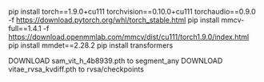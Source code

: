 pip install torch==1.9.0+cu111 torchvision==0.10.0+cu111 torchaudio==0.9.0 -f https://download.pytorch.org/whl/torch_stable.html
pip install mmcv-full==1.4.1 -f https://download.openmmlab.com/mmcv/dist/cu111/torch1.9.0/index.html
pip install mmdet==2.28.2
pip install transformers

DOWNLOAD sam_vit_h_4b8939.pth to segment_any
DOWNLOAD vitae_rvsa_kvdiff.pth to rvsa/checkpoints